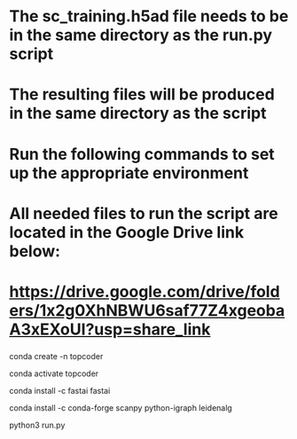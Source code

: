 #####
# The sc_training.h5ad file needs to be in the same directory as the run.py script
# The resulting files will be produced in the same directory as the script
# Run the following commands to set up the appropriate environment
# All needed files to run the script are located in the Google Drive link below:
# https://drive.google.com/drive/folders/1x2g0XhNBWU6saf77Z4xgeobaA3xEXoUI?usp=share_link
#####

conda create -n topcoder

conda activate topcoder

conda install -c fastai fastai

conda install -c conda-forge scanpy python-igraph leidenalg

python3 run.py



